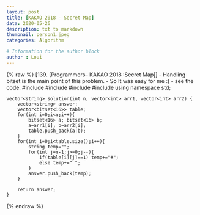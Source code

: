 ```yaml
---
layout: post
title: [KAKAO 2018 - Secret Map]
data: 2020-05-26
description: txt to markdown
thumbnail: person1.jpeg
categories: Algorithm

# Information for the author block
author : Loui
---
```


{% raw %}
	﻿[139. [Programmers– KAKAO 2018 :Secret Map]]
	- Handling bitset is the main point of this problem.
	- So It was easy for me :)
	- see the code.
	#include <string>
	#include <vector>
	#include<iostream>
	#include<bitset>
	using namespace std;
	
	vector<string> solution(int n, vector<int> arr1, vector<int> arr2) {
	    vector<string> answer;
	    vector<bitset<16>> table;
	    for(int i=0;i<n;i++){
	        bitset<16> a; bitset<16> b;
	        a=arr1[i]; b=arr2[i];
	        table.push_back(a|b);
	    }
	    for(int i=0;i<table.size();i++){
	        string temp="";
	        for(int j=n-1;j>=0;j--){
	            if(table[i][j]==1) temp+="#";
	            else temp+=" ";
	        }
	        answer.push_back(temp);
	    }
	    
	    return answer;
	}
	
{% endraw %}
